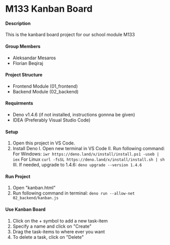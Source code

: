 # M133 Kanban Board
#### Description
This is the kanbard board project for our school module M133

#### Group Members
* Aleksandar Mesaros
* Florian Beqiraj

#### Project Structure
* Frontend Module (01_frontend)
* Backend Module (02_backend)

#### Requirments
* Deno v1.4.6 (if not installed, instructions gonnna be given)
* IDEA (Preferably Visual Studio Code)

#### Setup
1) Open this project in VS Code.
2) Install Deno
I. Open new terminal in VS Code
II. Run following command: 
For Windows: ```iwr https://deno.land/x/install/install.ps1 -useb | iex``` 
For Linux ```curl -fsSL https://deno.land/x/install/install.sh | sh```
III. If needed, upgrade to 1.4.6: ```deno upgrade --version 1.4.6```

#### Run Project
1) Open "kanban.html"
2) Run following command in terminal: ```deno run --allow-net 02_backend/kanban.js```

#### Use Kanban Board
1) Click on the + symbol to add a new task-item
2) Specify a name and click on "Create"
3) Drag the task-items to where ever you want
3) To delete a task, click on "Delete"